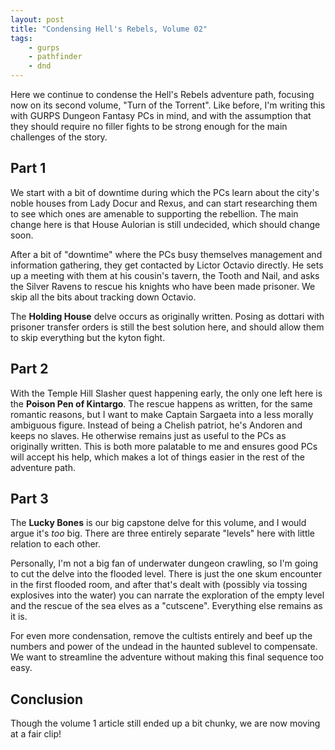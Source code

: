 ```yaml
---
layout: post
title: "Condensing Hell's Rebels, Volume 02"
tags:
    - gurps
    - pathfinder
    - dnd
---
```


Here we continue to condense the Hell's Rebels adventure path, focusing now on
its second volume, "Turn of the Torrent". Like before, I'm writing this with
GURPS Dungeon Fantasy PCs in mind, and with the assumption that they should
require no filler fights to be strong enough for the main challenges of the
story.

## Part 1

We start with a bit of downtime during which the PCs learn about the city's
noble houses from Lady Docur and Rexus, and can start researching them to see
which ones are amenable to supporting the rebellion. The main change here is
that House Aulorian is still undecided, which should change soon.

After a bit of "downtime" where the PCs busy themselves management and
information gathering, they get contacted by Lictor Octavio directly. He sets up
a meeting with them at his cousin's tavern, the Tooth and Nail, and asks the
Silver Ravens to rescue his knights who have been made prisoner. We skip all the
bits about tracking down Octavio.

The **Holding House** delve occurs as originally written. Posing as dottari with
prisoner transfer orders is still the best solution here, and should allow them
to skip everything but the kyton fight.

## Part 2

With the Temple Hill Slasher quest happening early, the only one left here is
the **Poison Pen of Kintargo**. The rescue happens as written, for the same
romantic reasons, but I want to make Captain Sargaeta into a less morally
ambiguous figure. Instead of being a Chelish patriot, he's Andoren and keeps no
slaves. He otherwise remains just as useful to the PCs as originally
written. This is both more palatable to me and ensures good PCs will accept his
help, which makes a lot of things easier in the rest of the adventure path.

## Part 3

The **Lucky Bones** is our big capstone delve for this volume, and I would argue
it's _too_ big. There are three entirely separate "levels" here with little
relation to each other.

Personally, I'm not a big fan of underwater dungeon crawling, so I'm going to
cut the delve into the flooded level. There is just the one skum encounter in
the first flooded room, and after that's dealt with (possibly via tossing
explosives into the water) you can narrate the exploration of the empty level
and the rescue of the sea elves as a "cutscene". Everything else remains as it
is.

For even more condensation, remove the cultists entirely and beef up the numbers
and power of the undead in the haunted sublevel to compensate. We want to
streamline the adventure without making this final sequence too easy.

## Conclusion

Though the volume 1 article still ended up a bit chunky, we are now moving at a
fair clip!
